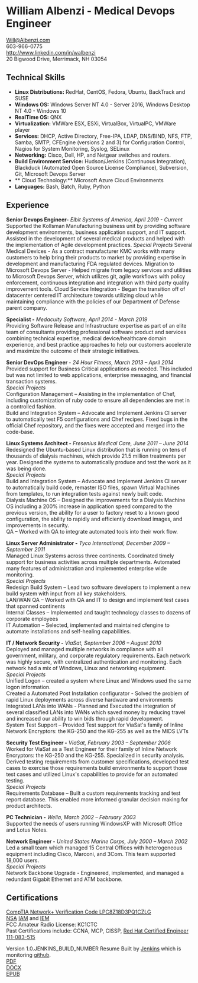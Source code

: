 # William Albenzi - Medical Devops Engineer
<Will@Albenzi.com>  
603-966-0775  
<http://www.linkedin.com/in/walbenzi>  
20 Bigwood Drive, Merrimack, NH 03054

## Technical Skills
+ **Linux Distributions:** RedHat, CentOS, Fedora, Ubuntu, BackTrack and SUSE
+ **Windows OS:** Windows Server NT 4.0 - Server 2016, Windows Desktop NT 4.0 - Windows 10
+ **RealTime OS:** QNX
+ **Virtualization:** VMWare ESX, ESXi, VirtualBox, VirtualPC, VMWare player
+ **Services:** DHCP, Active Directory, Free-IPA, LDAP, DNS/BIND, NFS, FTP, Samba, SMTP, CFEngine (versions 2 and 3) for Configuration Control, Nagios for System Monitoring, Syslog, SELinux
+ **Networking:** Cisco, Dell, HP, and Netgear switches and routers.
+ **Build Environment Service:** Hudson/Jenkins (Continuous Integration), Blackduck (Automated Open Source License Compliance), Subversion, Git, Microsoft Devops Server
+ ** Cloud Technology:** Microsoft Azure Cloud Environments
+ **Languages:** Bash, Batch, Ruby, Python

## Experience
**Senior Devops Engineer-** *Elbit Systems of America, April 2019 - Current* 
Supported the Kollsman Manufacturing business unit by providing software development environments, business application support, and IT support. Assisted in the development of several medical products and helped with the implementation of Agile development practices.
*Special Projects*
Several Medical Devices - As a contract manufacturer KMC works with many customers to help bring their products to market by providing expertise in development and manufacturing FDA regulated devices.
Migration to Microsoft Devops Server - Helped migrate from legacy services and utilities to Microsoft Devops Server, which utilizes git, agile workflows with policy enforcement, continuous integration and integration with third party quality improvement tools.
Cloud Service Integration - Began the transition off of datacenter centered IT architecture towards utilizing cloud while maintaining compliance with the policies of our Department of Defense parent company.

**Specialist -** *Medacuity Software, April 2014 - March 2019*   
Providing Software Release and Infrastructure expertise as part of an elite team of consultants providing professional software product and services combining technical expertise, medical device/healthcare domain experience, and best practice approaches to help our customers accelerate and maximize the outcome of their strategic initiatives.

**Senior DevOps Engineer -** *24 Hour Fitness, March 2013 – April 2014*   
Provided support for Business Critical applications as needed.  This included but was not limited to web applications, enterprise messaging, and financial transaction systems.   
*Special Projects*     
Configuration Management – Assisting in the implementation of Chef, including customization of ruby code to ensure all dependencies are met in a controlled fashion.  
Build and Integration System – Advocate and Implement Jenkins CI server to automatically test F5 configurations and Chef recipes.
Fixed bugs in the official Chef repository, and the fixes were accepted and merged into the code-base. 

**Linux Systems Architect -** *Fresenius Medical Care, June 2011 – June 2014*  
Redesigned the Ubuntu-based Linux distribution that is running on tens of thousands of dialysis machines, which provide 21.5 million treatments per year. Designed the systems to automatically produce and test the work as it was being done.  
*Special Projects*  
Build and Integration System – Advocate and Implement Jenkins CI server to automatically build code, remaster ISO files, spawn Virtual Machines from templates, to run integration tests against newly built code.  
Dialysis Machine OS – Designed the improvements for a Dialysis Machine OS including a 200% increase in application speed compared to the previous version, the ability for a user to factory reset to a known good configuration, the ability to rapidly and efficiently download images, and improvements in security.  
QA – Worked with QA to integrate automated tools into their work flow.  

**Linux Server Administrator -** *Tyco International, December 2009 – September 2011*  
Managed Linux Systems across three continents. Coordinated timely support for business activities across multiple departments. Automated many features of administration and implemented enterprise wide monitoring.  
*Special Projects*  
Redesign Build System – Lead two software developers to implement a new build system with input from all key stakeholders.  
LAN/WAN QA – Worked with QA and IT to design and implement test cases that spanned continents  
Internal Classes – Implemented and taught technology classes to dozens of corporate employees  
IT Automation – Selected, implemented and maintained cfengine to automate installations and self-healing capabilities.  

**IT / Network Security -** *ViaSat, September 2006 – August 2010*  
Deployed and managed multiple networks in compliance with all government, military, and corporate regulatory requirements. Each network was highly secure, with centralized authentication and monitoring. Each network had a mix of Windows, Linux and networking equipment.  
*Special Projects*  
Unified Logon – created a system where Linux and Windows used the same logon information.  
Created a Automated Post Installation configurator - Solved the problem of rapid Linux deployments across diverse hardware and environments  
Integrated LANs into WANs - Planned and Executed the integration of several classified LANs into WANs which saved money by reducing travel and increased our ability to win bids through rapid development.  
System Test Support – Provided Test support for ViaSat's family of Inline Network Encryptors: the KG-250 and the KG-255 as well as the MIDS LVTs  

**Security Test Engineer -** *ViaSat, February 2003 – September 2006*  
Worked for ViaSat as a Test Engineer for their family of Inline Network Encryptors: the KG-250 and the KG-255. Specialized in security analysis. Derived testing requirements from customer specifications, developed test cases to exercise those requirements build environments to support those test cases and utilized Linux's capabilities to provide for an automated testing.  
*Special Projects*  
Requirements Database – Built a custom requirements tracking and test report database. This enabled more informed granular decision making for product architects.  

**PC Technician -** *Wella, March 2002 – February 2003*  
Supported the needs of users running WindowsXP with Microsoft Office and Lotus Notes.  

**Network Engineer -** *United States Marine Corps, July 2000 – March 2002*  
Led a small team which managed 15 Central Offices with heterogeneous equipment including Cisco, Marconi, and 3Com. This team supported 18,000 users.  
*Special Projects*  
Network Backbone Upgrade - Engineered, implemented, and managed a redundant Gigabit Ethernet and ATM backbone.   

## Certifications  
[CompTIA Network+ Verification Code LPC8Z18D3PQ1CZLG](https://www.certmetrics.com/comptia/public/verification.aspx)  
[NSA](http://www.nsa.gov/ia/programs/ia_training_and_rating_program/index.shtml) [IAM](http://www.isatrp.org/certified_list.php?w=IAM) and [IEM](http://www.isatrp.org/certified_list.php?w=IEM)  
FCC Amateur Radio License: KC1CTC  
Past Certifications include: CCNA, MCP, CISSP, [Red Hat Certified Engineer 111-083-515](https://www.redhat.com/wapps/training/certification/verify.html?certNumber=111-083-515&isSearch=False&verify=Verify)    

Version 1.0.JENKINS_BUILD_NUMBER Resume Built by [Jenkins](http://www.albenzi.com:8080) which is monitoring [github](https://github.com/walbenzi/Will-Albenzi-R-sum-).  
[PDF](Albenzi.pdf)  
[DOCX](Albenzi.docx)  
[EPUB](Albenzi.epub)  
